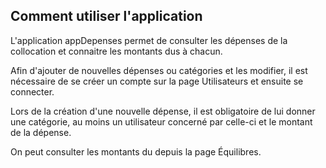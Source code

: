 ## Comment utiliser l'application

L'application appDepenses permet de consulter les dépenses de la collocation et connaitre les montants dus à chacun. 

Afin d'ajouter de nouvelles dépenses ou catégories et les modifier, il est nécessaire de se créer un compte sur la page Utilisateurs et ensuite se connecter.

Lors de la création d'une nouvelle dépense, il est obligatoire de lui donner une catégorie, au moins un utilisateur concerné par celle-ci et le montant de la dépense.

On peut consulter les montants du depuis la page Équilibres.